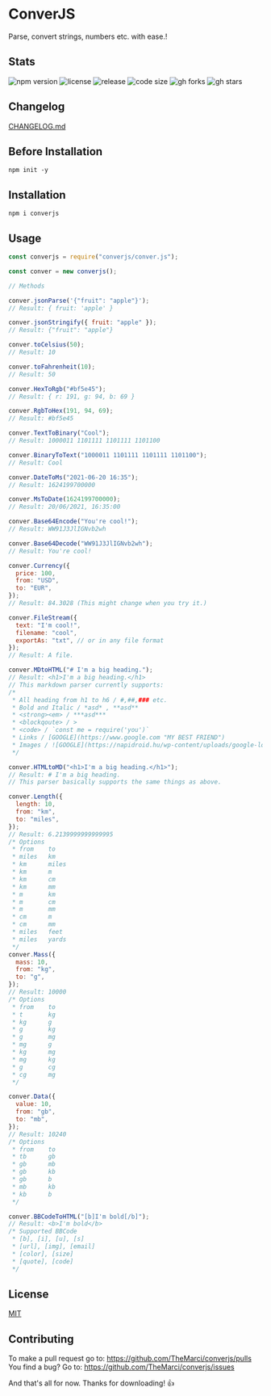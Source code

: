 # ConverJS

Parse, convert strings, numbers etc. with ease.!

## Stats

![npm version](https://img.shields.io/npm/v/converjs) ![license](https://img.shields.io/npm/l/converjs) ![release](https://img.shields.io/github/release-date/TheMarci/converjs) ![code size](https://img.shields.io/github/languages/code-size/TheMarci/converjs)
![gh forks](https://img.shields.io/github/forks/TheMarci/converjs?style=social) ![gh stars](https://img.shields.io/github/stars/TheMarci/converjs?style=social)

## Changelog

[CHANGELOG.md](https://github.com/TheMarci/converjs/blob/main/CHANGELOG.md)

## Before Installation

`npm init -y`

## Installation

`npm i converjs`

## Usage

```js
const converjs = require("converjs/conver.js");

const conver = new converjs();

// Methods

conver.jsonParse('{"fruit": "apple"}');
// Result: { fruit: 'apple' }

conver.jsonStringify({ fruit: "apple" });
// Result: {"fruit": "apple"}

conver.toCelsius(50);
// Result: 10

conver.toFahrenheit(10);
// Result: 50

conver.HexToRgb("#bf5e45");
// Result: { r: 191, g: 94, b: 69 }

conver.RgbToHex(191, 94, 69);
// Result: #bf5e45

conver.TextToBinary("Cool");
// Result: 1000011 1101111 1101111 1101100

conver.BinaryToText("1000011 1101111 1101111 1101100");
// Result: Cool

conver.DateToMs("2021-06-20 16:35");
// Result: 1624199700000

conver.MsToDate(1624199700000);
// Result: 20/06/2021, 16:35:00

conver.Base64Encode("You're cool!");
// Result: WW91J3JlIGNvb2wh

conver.Base64Decode("WW91J3JlIGNvb2wh");
// Result: You're cool!

conver.Currency({
  price: 100,
  from: "USD",
  to: "EUR",
});
// Result: 84.3028 (This might change when you try it.)

conver.FileStream({
  text: "I'm cool!",
  filename: "cool",
  exportAs: "txt", // or in any file format
});
// Result: A file.

conver.MDtoHTML("# I'm a big heading.");
// Result: <h1>I'm a big heading.</h1>
// This markdown parser currently supports:
/*
 * All heading from h1 to h6 / #,##,### etc.
 * Bold and Italic / *asd* , **asd**
 * <strong><em> / ***asd***
 * <blockqoute> / >
 * <code> / `const me = require('you')`
 * Links / [GOOGLE](https://www.google.com "MY BEST FRIEND")
 * Images / ![GOOGLE](https://napidroid.hu/wp-content/uploads/google-logo-header-01.jpg)
 */

conver.HTMLtoMD("<h1>I'm a big heading.</h1>");
// Result: # I'm a big heading.
// This parser basically supports the same things as above.

conver.Length({
  length: 10,
  from: "km",
  to: "miles",
});
// Result: 6.2139999999999995
/* Options
 * from    to
 * miles   km
 * km      miles
 * km      m
 * km      cm
 * km      mm
 * m       km
 * m       cm
 * m       mm
 * cm      m
 * cm      mm
 * miles   feet
 * miles   yards
 */
conver.Mass({
  mass: 10,
  from: "kg",
  to: "g",
});
// Result: 10000
/* Options
 * from    to
 * t       kg
 * kg      g
 * g       kg
 * g       mg
 * mg      g
 * kg      mg
 * mg      kg
 * g       cg
 * cg      mg
 */

conver.Data({
  value: 10,
  from: "gb",
  to: "mb",
});
// Result: 10240
/* Options
 * from    to
 * tb      gb
 * gb      mb
 * gb      kb
 * gb      b
 * mb      kb
 * kb      b
 */

conver.BBCodeToHTML("[b]I'm bold[/b]");
// Result: <b>I'm bold</b>
/* Supported BBCode
 * [b], [i], [u], [s]
 * [url], [img], [email]
 * [color], [size]
 * [quote], [code]
 */
```

## License

[MIT](https://github.com/TheMarci/converjs/blob/main/LICENSE)

## Contributing

To make a pull request go to: https://github.com/TheMarci/converjs/pulls  
You find a bug? Go to: https://github.com/TheMarci/converjs/issues

And that's all for now. Thanks for downloading! 👍
